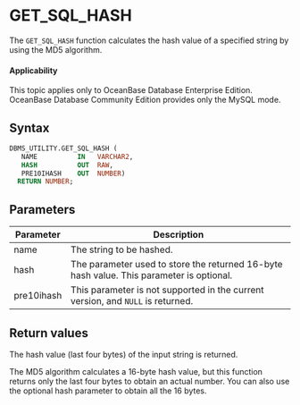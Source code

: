 GET_SQL_HASH
=================================

The `GET_SQL_HASH` function calculates the hash value of a specified string by using the MD5 algorithm.

  <main id="notice" >
    <h4>Applicability</h4>
    <p>This topic applies only to OceanBase Database Enterprise Edition. OceanBase Database Community Edition provides only the MySQL mode. </p>
  </main>

Syntax
-----------------------

```sql
DBMS_UTILITY.GET_SQL_HASH (
   NAME          IN   VARCHAR2,    
   HASH          OUT  RAW,    
   PRE10IHASH    OUT  NUMBER)
  RETURN NUMBER;
```



Parameters
-------------------------



| Parameter | Description |
|------------|---------------------------|
| name | The string to be hashed.  |
| hash | The parameter used to store the returned 16-byte hash value. This parameter is optional.  |
| pre10ihash | This parameter is not supported in the current version, and `NULL` is returned.  |



Return values
------------------------

The hash value (last four bytes) of the input string is returned.

The MD5 algorithm calculates a 16-byte hash value, but this function returns only the last four bytes to obtain an actual number. You can also use the optional hash parameter to obtain all the 16 bytes.
